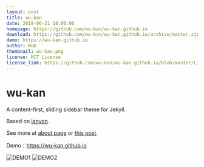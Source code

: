 ```yaml
---
layout: post
title: wu-kan
date: 2019-06-21 18:00:00
homepage: https://github.com/wu-kan/wu-kan.github.io
download: https://github.com/wu-kan/wu-kan.github.io/archive/master.zip
demo: https://wu-kan.github.io
author: WuK
thumbnail: wu-kan.png
license: MIT License
license_link: https://github.com/wu-kan/wu-kan.github.io/blob/master/LICENSE
---
```

# wu-kan

A content-first, sliding sidebar theme for Jekyll. 

Based on [lanyon](https://github.com/poole/lanyon).

See more at [about page](https://wu-kan.github.io/about) or [this post](https://wu-kan.github.io/posts/博客搭建/基于Jekyll搭建个人博客).

Demo：<https://wu-kan.github.io>

![DEMO1](https://wu-kan.github.io/public/image/2019-01-18-1.jpg)
![DEMO2](https://wu-kan.github.io/public/image/2019-01-18-2.jpg)
